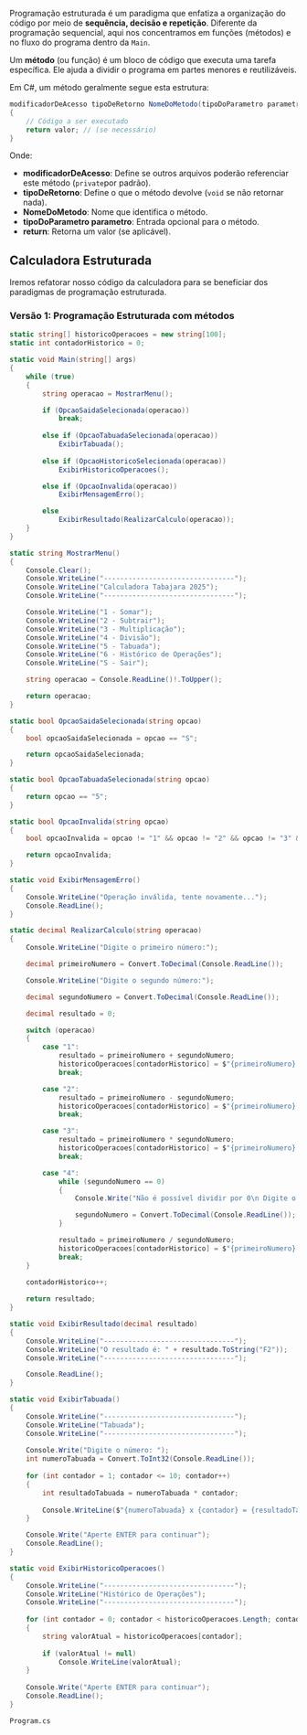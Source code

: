 Programação estruturada é um paradigma que enfatiza a organização do código por meio de **sequência, decisão e repetição**. Diferente da programação sequencial, aqui nos concentramos em funções (métodos) e no fluxo do programa dentro da `Main`.

Um **método** (ou função) é um bloco de código que executa uma tarefa específica. Ele ajuda a dividir o programa em partes menores e reutilizáveis.

Em C#, um método geralmente segue esta estrutura:

```cs
modificadorDeAcesso tipoDeRetorno NomeDoMetodo(tipoDoParametro parametro)
{
    // Código a ser executado
    return valor; // (se necessário)
}
```

Onde:
- **modificadorDeAcesso**: Define se outros arquivos poderão referenciar este método (`private`por padrão).
- **tipoDeRetorno**: Define o que o método devolve (`void` se não retornar nada).
- **NomeDoMetodo**: Nome que identifica o método.
- **tipoDoParametro parametro**: Entrada opcional para o método.
- **return**: Retorna um valor (se aplicável).

## Calculadora Estruturada

Iremos refatorar nosso código da calculadora para se beneficiar dos paradigmas de programação estruturada.
### Versão 1: Programação Estruturada com métodos

```cs
static string[] historicoOperacoes = new string[100];
static int contadorHistorico = 0;

static void Main(string[] args)
{
	while (true)
	{
		string operacao = MostrarMenu();

		if (OpcaoSaidaSelecionada(operacao))
			break;
			
		else if (OpcaoTabuadaSelecionada(operacao))
			ExibirTabuada();
		
		else if (OpcaoHistoricoSelecionada(operacao))
			ExibirHistoricoOperacoes();

		else if (OpcaoInvalida(operacao))
			ExibirMensagemErro();

		else
			ExibirResultado(RealizarCalculo(operacao));
	}
}

static string MostrarMenu()
{
	Console.Clear();
	Console.WriteLine("--------------------------------");
	Console.WriteLine("Calculadora Tabajara 2025");
	Console.WriteLine("--------------------------------");

	Console.WriteLine("1 - Somar");
	Console.WriteLine("2 - Subtrair");
	Console.WriteLine("3 - Multiplicação");
	Console.WriteLine("4 - Divisão");
	Console.WriteLine("5 - Tabuada");
	Console.WriteLine("6 - Histórico de Operações");
	Console.WriteLine("S - Sair");

	string operacao = Console.ReadLine()!.ToUpper();

	return operacao;
}

static bool OpcaoSaidaSelecionada(string opcao)
{
	bool opcaoSaidaSelecionada = opcao == "S";

	return opcaoSaidaSelecionada;
}

static bool OpcaoTabuadaSelecionada(string opcao)
{
	return opcao == "5";
}

static bool OpcaoInvalida(string opcao)
{
	bool opcaoInvalida = opcao != "1" && opcao != "2" && opcao != "3" && opcao != "4" && opcao != "5" && opcao != "6" && opcao != "S";

	return opcaoInvalida;
}

static void ExibirMensagemErro()
{
	Console.WriteLine("Operação inválida, tente novamente...");
	Console.ReadLine();
}

static decimal RealizarCalculo(string operacao)
{
	Console.WriteLine("Digite o primeiro número:");

	decimal primeiroNumero = Convert.ToDecimal(Console.ReadLine());

	Console.WriteLine("Digite o segundo número:");

	decimal segundoNumero = Convert.ToDecimal(Console.ReadLine());

	decimal resultado = 0;

	switch (operacao)
	{
		case "1":
			resultado = primeiroNumero + segundoNumero;
			historicoOperacoes[contadorHistorico] = $"{primeiroNumero} + {segundoNumero} = {resultado}";
			break;

		case "2":
			resultado = primeiroNumero - segundoNumero;
			historicoOperacoes[contadorHistorico] = $"{primeiroNumero} - {segundoNumero} = {resultado}";
			break;

		case "3":
			resultado = primeiroNumero * segundoNumero;
			historicoOperacoes[contadorHistorico] = $"{primeiroNumero} * {segundoNumero} = {resultado}";
			break;

		case "4":
			while (segundoNumero == 0)
			{
				Console.Write("Não é possível dividir por 0\n Digite o segundo número novamente -> ");

				segundoNumero = Convert.ToDecimal(Console.ReadLine());
			}

			resultado = primeiroNumero / segundoNumero;
			historicoOperacoes[contadorHistorico] = $"{primeiroNumero} / {segundoNumero} = {resultado}";
			break;
	}
	
	contadorHistorico++;

	return resultado;
}

static void ExibirResultado(decimal resultado)
{
	Console.WriteLine("--------------------------------");
	Console.WriteLine("O resultado é: " + resultado.ToString("F2"));
	Console.WriteLine("--------------------------------");

	Console.ReadLine();
}

static void ExibirTabuada()
{
	Console.WriteLine("--------------------------------");
	Console.WriteLine("Tabuada");
	Console.WriteLine("--------------------------------");
	
	Console.Write("Digite o número: ");
	int numeroTabuada = Convert.ToInt32(Console.ReadLine());
	
	for (int contador = 1; contador <= 10; contador++)
	{
	    int resultadoTabuada = numeroTabuada * contador;
	
	    Console.WriteLine($"{numeroTabuada} x {contador} = {resultadoTabuada}");
	}

	Console.Write("Aperte ENTER para continuar");
	Console.ReadLine();
}

static void ExibirHistoricoOperacoes()
{
	Console.WriteLine("--------------------------------");
	Console.WriteLine("Histórico de Operações");
	Console.WriteLine("--------------------------------");
	
	for (int contador = 0; contador < historicoOperacoes.Length; contador++)
	{
	    string valorAtual = historicoOperacoes[contador];
	
	    if (valorAtual != null)
	        Console.WriteLine(valorAtual);
	}
	
	Console.Write("Aperte ENTER para continuar");
	Console.ReadLine();
}
```
`Program.cs`

